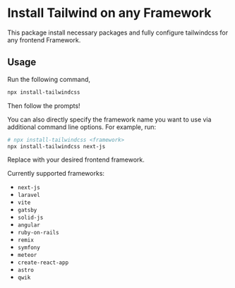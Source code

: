 # Install Tailwind on any Framework

This package install necessary packages and fully configure tailwindcss for any frontend Framework.

## Usage

Run the following command,

```bash
npx install-tailwindcss
```

Then follow the prompts!

You can also directly specify the framework name you want to use via additional command line options. For example, run:

```bash
# npx install-tailwindcss <framework>
npx install-tailwindcss next-js
```

Replace <framework> with your desired frontend framework.

Currently supported frameworks:

- `next-js`
- `laravel`
- `vite`
- `gatsby`
- `solid-js`
- `angular`
- `ruby-on-rails`
- `remix`
- `symfony`
- `meteor`
- `create-react-app`
- `astro`
- `qwik`
